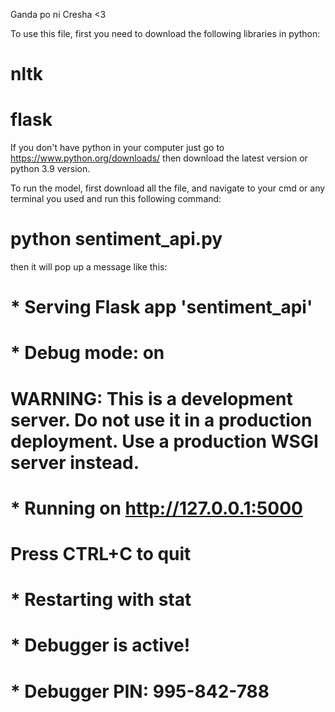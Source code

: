 Ganda po ni Cresha <3

To use this file, first you need to download the following libraries in python:

# nltk

# flask

If you don't have python in your computer just go to https://www.python.org/downloads/ then download the latest version or python 3.9 version.

To run the model, first download all the file, and navigate to your cmd or any terminal you used and run this following command:

# python sentiment_api.py

then it will pop up a message like this:

# \* Serving Flask app 'sentiment_api'

# \* Debug mode: on

# WARNING: This is a development server. Do not use it in a production deployment. Use a production WSGI server instead.

# \* Running on http://127.0.0.1:5000

# Press CTRL+C to quit

# \* Restarting with stat

# \* Debugger is active!

# \* Debugger PIN: 995-842-788
